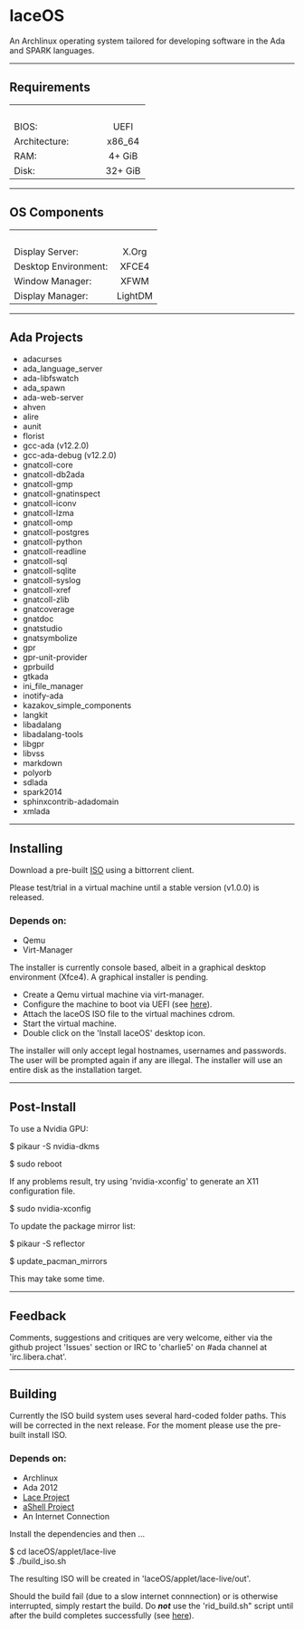 # laceOS

An Archlinux operating system tailored for developing software in the Ada and SPARK languages.


_______________
## Requirements

|               |             | 
|---------------|:-----------:|
|&nbsp;&nbsp;&nbsp;&nbsp;&nbsp;&nbsp;&nbsp;&nbsp;&nbsp;&nbsp;&nbsp;&nbsp;&nbsp;&nbsp;&nbsp;&nbsp;&nbsp;&nbsp;&nbsp;&nbsp;&nbsp;&nbsp;&nbsp;&nbsp;&nbsp;&nbsp;&nbsp;&nbsp;&nbsp;&nbsp;&nbsp;&nbsp;&nbsp;&nbsp;
| BIOS:         | UEFI        |
| Architecture: | x86_64      |
| RAM:          |  4+ GiB     |
| Disk:         | 32+ GiB     |


________________
## OS Components

|               |                | 
|---------------|:--------------:|
|&nbsp;&nbsp;&nbsp;&nbsp;&nbsp;&nbsp;&nbsp;&nbsp;&nbsp;&nbsp;&nbsp;&nbsp;&nbsp;&nbsp;&nbsp;&nbsp;&nbsp;&nbsp;&nbsp;&nbsp;&nbsp;&nbsp;&nbsp;&nbsp;&nbsp;&nbsp;&nbsp;&nbsp;&nbsp;&nbsp;&nbsp;&nbsp;&nbsp;&nbsp;
| Display Server:      | X.Org   |
| Desktop Environment: | XFCE4   |
| Window Manager:      | XFWM    |
| Display Manager:     | LightDM |


_______________
## Ada Projects

- adacurses
- ada_language_server
- ada-libfswatch
- ada_spawn
- ada-web-server
- ahven
- alire
- aunit
- florist
- gcc-ada       (v12.2.0)
- gcc-ada-debug (v12.2.0)
- gnatcoll-core
- gnatcoll-db2ada
- gnatcoll-gmp
- gnatcoll-gnatinspect
- gnatcoll-iconv
- gnatcoll-lzma
- gnatcoll-omp
- gnatcoll-postgres
- gnatcoll-python
- gnatcoll-readline
- gnatcoll-sql
- gnatcoll-sqlite
- gnatcoll-syslog
- gnatcoll-xref
- gnatcoll-zlib
- gnatcoverage
- gnatdoc
- gnatstudio
- gnatsymbolize
- gpr
- gpr-unit-provider
- gprbuild
- gtkada
- ini_file_manager
- inotify-ada
- kazakov_simple_components
- langkit
- libadalang
- libadalang-tools
- libgpr
- libvss
- markdown
- polyorb
- sdlada
- spark2014
- sphinxcontrib-adadomain
- xmlada


_____________
## Installing

Download a pre-built 
[ISO](https://github.com/charlie5/laceOS/raw/master/laceOS-0.7-x86_64.iso.torrent) using a bittorrent client.

Please test/trial in a virtual machine until a stable version (v1.0.0) is released.

### Depends on:

- Qemu
- Virt-Manager

The installer is currently console based, albeit in a graphical desktop environment (Xfce4). A graphical installer is pending.

- Create a Qemu virtual machine via virt-manager.
- Configure the machine to boot via UEFI 
  (see [here](https://ostechnix.com/enable-uefi-support-for-kvm-virtual-machines-in-linux/#boot-virtual-machines-with-uefi)).
- Attach the laceOS ISO file to the virtual machines cdrom.
- Start the virtual machine.
- Double click on the 'Install laceOS' desktop icon.

The installer will only accept legal hostnames, usernames and passwords. The user will be prompted again if any are illegal. 
The installer will use an entire disk as the installation target.


_______________
## Post-Install

To use a Nvidia GPU:

$ pikaur -S nvidia-dkms

$ sudo reboot


If any problems result, try using 'nvidia-xconfig' to generate an X11 configuration file.

$ sudo nvidia-xconfig


To update the package mirror list:

$ pikaur -S reflector

$ update_pacman_mirrors

This may take some time.


___________
## Feedback

Comments, suggestions and critiques are very welcome, either via the github project 'Issues' section or IRC to 'charlie5' on #ada channel
 at 'irc.libera.chat'.


___________
## Building

Currently the ISO build system uses several hard-coded folder paths. This will be corrected in the next release. For the moment please use
the pre-built install ISO.


### Depends on:

- Archlinux
- Ada 2012
- [Lace Project](https://github.com/charlie5/lace)
- [aShell Project](https://github.com/charlie5/aShell)
- An Internet Connection

Install the dependencies and then ...


$ cd laceOS/applet/lace-live<br>
$ ./build_iso.sh


The resulting ISO will be created in 'laceOS/applet/lace-live/out'.

Should the build fail (due to a slow internet connnection) or is otherwise interrupted, simply restart the build. Do ***not*** use the
'rid_build.sh" script until after the build completes successfully (see [here](https://wiki.archlinux.org/title/Archiso#Removal_of_work_directory)).

